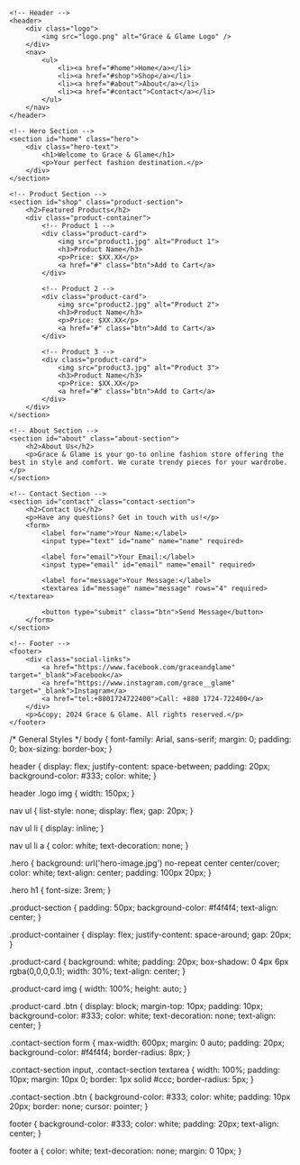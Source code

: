 <!DOCTYPE html>
<html lang="en">
<head>
    <meta charset="UTF-8">
    <meta name="viewport" content="width=device-width, initial-scale=1.0">
    <meta http-equiv="X-UA-Compatible" content="ie=edge">
    <title>Grace & Glame</title>
    <link rel="stylesheet" href="styles.css">
</head>
<body>

    <!-- Header -->
    <header>
        <div class="logo">
            <img src="logo.png" alt="Grace & Glame Logo" />
        </div>
        <nav>
            <ul>
                <li><a href="#home">Home</a></li>
                <li><a href="#shop">Shop</a></li>
                <li><a href="#about">About</a></li>
                <li><a href="#contact">Contact</a></li>
            </ul>
        </nav>
    </header>

    <!-- Hero Section -->
    <section id="home" class="hero">
        <div class="hero-text">
            <h1>Welcome to Grace & Glame</h1>
            <p>Your perfect fashion destination.</p>
        </div>
    </section>

    <!-- Product Section -->
    <section id="shop" class="product-section">
        <h2>Featured Products</h2>
        <div class="product-container">
            <!-- Product 1 -->
            <div class="product-card">
                <img src="product1.jpg" alt="Product 1">
                <h3>Product Name</h3>
                <p>Price: $XX.XX</p>
                <a href="#" class="btn">Add to Cart</a>
            </div>

            <!-- Product 2 -->
            <div class="product-card">
                <img src="product2.jpg" alt="Product 2">
                <h3>Product Name</h3>
                <p>Price: $XX.XX</p>
                <a href="#" class="btn">Add to Cart</a>
            </div>

            <!-- Product 3 -->
            <div class="product-card">
                <img src="product3.jpg" alt="Product 3">
                <h3>Product Name</h3>
                <p>Price: $XX.XX</p>
                <a href="#" class="btn">Add to Cart</a>
            </div>
        </div>
    </section>

    <!-- About Section -->
    <section id="about" class="about-section">
        <h2>About Us</h2>
        <p>Grace & Glame is your go-to online fashion store offering the best in style and comfort. We curate trendy pieces for your wardrobe.</p>
    </section>

    <!-- Contact Section -->
    <section id="contact" class="contact-section">
        <h2>Contact Us</h2>
        <p>Have any questions? Get in touch with us!</p>
        <form>
            <label for="name">Your Name:</label>
            <input type="text" id="name" name="name" required>

            <label for="email">Your Email:</label>
            <input type="email" id="email" name="email" required>

            <label for="message">Your Message:</label>
            <textarea id="message" name="message" rows="4" required></textarea>

            <button type="submit" class="btn">Send Message</button>
        </form>
    </section>

    <!-- Footer -->
    <footer>
        <div class="social-links">
            <a href="https://www.facebook.com/graceandglame" target="_blank">Facebook</a>
            <a href="https://www.instagram.com/grace__glame" target="_blank">Instagram</a>
            <a href="tel:+8801724722400">Call: +880 1724-722400</a>
        </div>
        <p>&copy; 2024 Grace & Glame. All rights reserved.</p>
    </footer>

</body>
</html>
/* General Styles */
body {
    font-family: Arial, sans-serif;
    margin: 0;
    padding: 0;
    box-sizing: border-box;
}

header {
    display: flex;
    justify-content: space-between;
    padding: 20px;
    background-color: #333;
    color: white;
}

header .logo img {
    width: 150px;
}

nav ul {
    list-style: none;
    display: flex;
    gap: 20px;
}

nav ul li {
    display: inline;
}

nav ul li a {
    color: white;
    text-decoration: none;
}

.hero {
    background: url('hero-image.jpg') no-repeat center center/cover;
    color: white;
    text-align: center;
    padding: 100px 20px;
}

.hero h1 {
    font-size: 3rem;
}

.product-section {
    padding: 50px;
    background-color: #f4f4f4;
    text-align: center;
}

.product-container {
    display: flex;
    justify-content: space-around;
    gap: 20px;
}

.product-card {
    background: white;
    padding: 20px;
    box-shadow: 0 4px 6px rgba(0,0,0,0.1);
    width: 30%;
    text-align: center;
}

.product-card img {
    width: 100%;
    height: auto;
}

.product-card .btn {
    display: block;
    margin-top: 10px;
    padding: 10px;
    background-color: #333;
    color: white;
    text-decoration: none;
    text-align: center;
}

.contact-section form {
    max-width: 600px;
    margin: 0 auto;
    padding: 20px;
    background-color: #f4f4f4;
    border-radius: 8px;
}

.contact-section input, .contact-section textarea {
    width: 100%;
    padding: 10px;
    margin: 10px 0;
    border: 1px solid #ccc;
    border-radius: 5px;
}

.contact-section .btn {
    background-color: #333;
    color: white;
    padding: 10px 20px;
    border: none;
    cursor: pointer;
}

footer {
    background-color: #333;
    color: white;
    padding: 20px;
    text-align: center;
}

footer a {
    color: white;
    text-decoration: none;
    margin: 0 10px;
}
